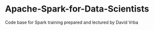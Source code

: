# Apache-Spark-for-Data-Scientists
Code base for Spark training prepared and lectured by David Vrba
